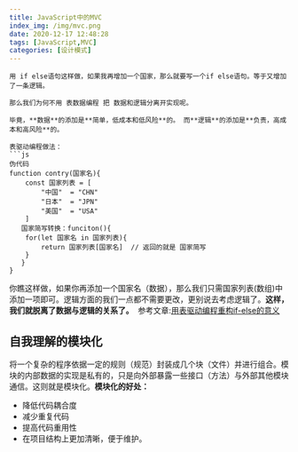 ```yaml
---
title: JavaScript中的MVC
index_img: /img/mvc.png
date: 2020-12-17 12:48:28
tags: [JavaScript,MVC]
categories: [设计模式]
---
```

```
用 if else语句这样做，如果我再增加一个国家，那么就要写一个if else语句。等于又增加了一条逻辑。
​
那么我们为何不用 表数据编程 把 数据和逻辑分离开实现呢。
​
毕竟，**数据**的添加是**简单，低成本和低风险**的。 而**逻辑**的添加是**负责，高成本和高风险**的。
​
表驱动编程做法：
```js
伪代码
function contry(国家名){
    const 国家列表 = [
        "中国"  = "CHN"
        "日本"  = "JPN"
        "美国"  = "USA"
    ]
   国家简写转换：funciton(){
    for(let 国家名 in 国家列表){
        return 国家列表[国家名]  // 返回的就是 国家简写
    }
   }
}
```
​
你瞧这样做，如果你再添加一个国家名（数据），那么我们只需国家列表(数组)中添加一项即可。逻辑方面的我们一点都不需要更改，更别说去考虑逻辑了。
​
**这样，我们就脱离了数据与逻辑的关系了。**
​
参考文章:[用表驱动编程重构if-else的意义](https://www.zhihu.com/question/37943171/answer/119525120)
​
​
​
## 自我理解的模块化
将一个复杂的程序依据一定的规则（规范）封装成几个块（文件）并进行组合。
​
模块的内部数据的实现是私有的，只是向外部暴露一些接口（方法）与外部其他模块通信。这则就是模块化。
​
**模块化的好处：**
- 降低代码耦合度
- 减少重复代码
- 提高代码重用性
- 在项目结构上更加清晰，便于维护。